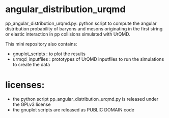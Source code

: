 # angular_distribution_urqmd

pp_angular_distribution_urqmd.py: python script to compute the angular distribution probability of baryons and mesons
originating in the first string or elastic interaction in pp collisions simulated
with UrQMD.

This mini repository also contains:
- gnuplot_scripts : to plot the results
- urmqd_inputfiles : prototypes of UrQMD inputfiles to run the simulations to create the data

# licenses:

- the python script pp_angular_distribution_urqmd.py is released under the GPLv3 license
- the gnuplot scripts are released as PUBLIC DOMAIN code
